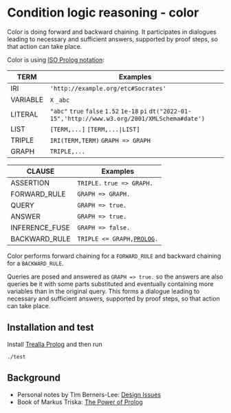 # Condition logic reasoning - color

Color is doing forward and backward chaining.
It participates in dialogues leading to necessary and sufficient answers, supported by proof steps, so that action can take place.

Color is using [ISO Prolog notation](https://en.wikipedia.org/wiki/Prolog#ISO_Prolog):

TERM            | Examples
----------------|---------
IRI             | `'http://example.org/etc#Socrates'`
VARIABLE        | `X` `_abc`
LITERAL         | `"abc"` `true` `false` `1.52` `1e-18` `pi` `dt("2022-01-15",'http://www.w3.org/2001/XMLSchema#date')`
LIST            | `[TERM,...]` `[TERM,...\|LIST]`
TRIPLE          | `IRI(TERM,TERM)` `GRAPH => GRAPH`
GRAPH           | `TRIPLE,...`

CLAUSE          | Examples
----------------|---------
ASSERTION       | `TRIPLE.` `true => GRAPH.`
FORWARD_RULE    | `GRAPH => GRAPH.`
QUERY           | `GRAPH => true.`
ANSWER          | `GRAPH => true.`
INFERENCE_FUSE  | `GRAPH => false.`
BACKWARD_RULE   | `TRIPLE <= GRAPH,`[`PROLOG`](https://www.scryer.pl/builtins)`.`

Color performs forward chaining for a `FORWARD_RULE` and backward chaining for a `BACKWARD_RULE`.

Queries are posed and answered as `GRAPH => true.` so the answers are also queries be it with
some parts substituted and eventually containing more variables than in the original query.
This forms a dialogue leading to necessary and sufficient answers, supported by proof steps, so that action can take place.

## Installation and test

Install [Trealla Prolog](https://github.com/trealla-prolog/trealla?tab=readme-ov-file#building) and then run

```
./test
```

## Background

- Personal notes by Tim Berners-Lee: [Design Issues](https://www.w3.org/DesignIssues/)
- Book of Markus Triska: [The Power of Prolog](https://www.metalevel.at/prolog)
